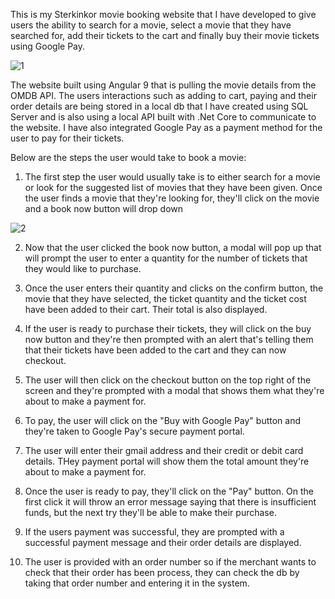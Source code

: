 This is my Sterkinkor movie booking website that I have developed to give users the ability to search for a movie, select a movie that they have searched for, add their tickets to the cart and finally buy their movie tickets using Google Pay. 

![1](https://user-images.githubusercontent.com/62884014/88650761-4d2cb180-d0c9-11ea-8fc5-46e4a23bb2a1.png)



The website built using Angular 9 that is pulling the movie details from the OMDB API. The users interactions such as adding to cart, paying and their order details are being stored in a local db that I have created using SQL Server and is also using a local API built with .Net Core to communicate to the website. I have also integrated Google Pay as a payment method for the user to pay for their tickets.

Below are the steps the user would take to book a movie: 
1. The first step the user would usually take is to either search for a movie or look for the suggested list of movies that they have been given. Once the user finds a movie that they're looking for, they'll click on the movie and a book now button will drop down


![2](https://user-images.githubusercontent.com/62884014/88654789-23c25480-d0ce-11ea-8418-62a0ea907cd6.png)



2. Now that the user clicked the book now button, a modal will pop up that will prompt the user to enter a quantity for the number of tickets that they would like to purchase. 

3. Once the user enters their quantity and clicks on the confirm button, the movie that they have selected, the ticket quantity and the ticket cost have been added to their cart. Their total is also displayed. 

4. If the user is ready to purchase their tickets, they will click on the buy now button and they're then prompted with an alert that's telling them that their tickets have been added to the cart and they can now checkout. 

5. The user will then click on the checkout button on the top right of the screen and they're prompted with a modal that shows them what they're about to make a payment for. 

6. To pay, the user will click on the "Buy with Google Pay" button and they're taken to Google Pay's secure payment portal. 

7. The user will enter their gmail address and their credit or debit card details. THey payment portal will show them the total amount they're about to make a payment for. 

8. Once the user is ready to pay, they'll click on the "Pay" button. On the first click it will throw an error message saying that there is insufficient funds, but the next try they'll be able to make their purchase. 

9. If the users payment was successful, they are prompted with a successful payment message and their order details are displayed. 

10. The user is provided with an order number so if the merchant wants to check that their order has been process, they can check the db by taking that order number and entering it in the system. 
